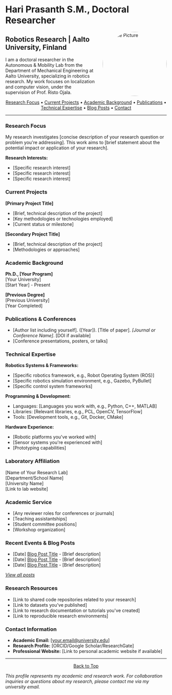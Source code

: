 # Hari Prasanth S.M., Doctoral Researcher

<img src="profile-picture.jpg" alt="Profile Picture" width="200px" style="border-radius: 50%; float: right; margin-left: 20px;"/>

## Robotics Research | Aalto University, Finland

I am a doctoral researcher in the Autonomous & Mobility Lab from the Department of Mechanical Engineering at Aalto University, specializing in robotics research. My work focuses on localization and computer vision, under the supervision of Prof. Risto Ojala.

<div align="center">
  <a href="#research-focus">Research Focus</a> •
  <a href="#current-projects">Current Projects</a> •
  <a href="#academic-background">Academic Background</a> •
  <a href="#publications--conferences">Publications</a> •
  <a href="#technical-expertise">Technical Expertise</a> •
  <a href="#recent-events--blog-posts">Blog Posts</a> •
  <a href="#contact-information">Contact</a>
</div>

---

### Research Focus

My research investigates [concise description of your research question or problem you're addressing]. This work aims to [brief statement about the potential impact or application of your research].

**Research Interests:**
- [Specific research interest]
- [Specific research interest]
- [Specific research interest]

### Current Projects

**[Primary Project Title]**
- [Brief, technical description of the project]
- [Key methodologies or technologies employed]
- [Current status or milestone]

**[Secondary Project Title]**
- [Brief, technical description of the project]
- [Methodologies or approaches]

### Academic Background

**Ph.D., [Your Program]**  
[Your University]  
[Start Year] - Present

**[Previous Degree]**  
[Previous University]  
[Year Completed]

### Publications & Conferences

- [Author list including yourself]. ([Year]). [Title of paper]. *[Journal or Conference Name]*. [DOI if available]
- [Conference presentations, posters, or talks]

### Technical Expertise

**Robotics Systems & Frameworks:**
- [Specific robotics framework, e.g., Robot Operating System (ROS)]
- [Specific robotics simulation environment, e.g., Gazebo, PyBullet]
- [Specific control system frameworks]

**Programming & Development:**
- Languages: [Languages you work with, e.g., Python, C++, MATLAB]
- Libraries: [Relevant libraries, e.g., PCL, OpenCV, TensorFlow]
- Tools: [Development tools, e.g., Git, Docker, CMake]

**Hardware Experience:**
- [Robotic platforms you've worked with]
- [Sensor systems you're experienced with]
- [Prototyping capabilities]

### Laboratory Affiliation

[Name of Your Research Lab]  
[Department/School Name]  
[University Name]  
[Link to lab website]

### Academic Service

- [Any reviewer roles for conferences or journals]
- [Teaching assistantships]
- [Student committee positions]
- [Workshop organization]

### Recent Events & Blog Posts

- [Date] [Blog Post Title](https://yourusername.github.io/blog/post-title) - [Brief description]
- [Date] [Blog Post Title](https://yourusername.github.io/blog/post-title) - [Brief description]
- [Date] [Blog Post Title](https://yourusername.github.io/blog/post-title) - [Brief description]

*[View all posts](https://yourusername.github.io/blog)*

### Research Resources

- [Link to shared code repositories related to your research]
- [Link to datasets you've published]
- [Link to research documentation or tutorials you've created]
- [Link to reproducible research environments]

### Contact Information

- **Academic Email:** [your.email@university.edu]
- **Research Profile:** [ORCID/Google Scholar/ResearchGate]
- **Professional Website:** [Link to personal academic website if available]

---

<div align="center">
  <a href="#your-name-phd-candidate">Back to Top</a>
</div>

*This profile represents my academic and research work. For collaboration inquiries or questions about my research, please contact me via my university email.*
